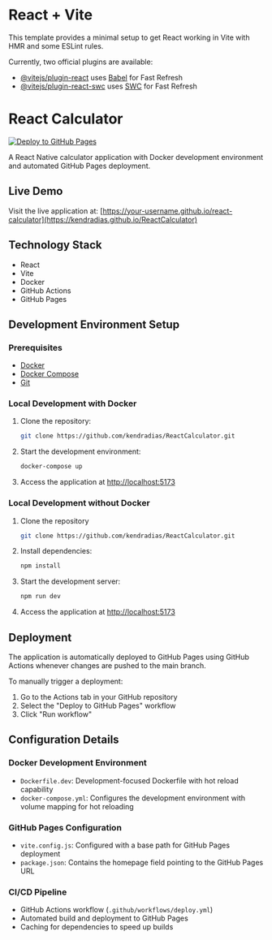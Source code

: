 # React + Vite

This template provides a minimal setup to get React working in Vite with HMR and some ESLint rules.

Currently, two official plugins are available:

- [@vitejs/plugin-react](https://github.com/vitejs/vite-plugin-react/blob/main/packages/plugin-react/README.md) uses [Babel](https://babeljs.io/) for Fast Refresh
- [@vitejs/plugin-react-swc](https://github.com/vitejs/vite-plugin-react-swc) uses [SWC](https://swc.rs/) for Fast Refresh

# React Calculator

[![Deploy to GitHub Pages](https://github.com/your-username/react-calculator/actions/workflows/deploy.yml/badge.svg)](https://github.com/kendradias/ReactCalculator/actions/workflows/deploy.yml)

A React Native calculator application with Docker development environment and automated GitHub Pages deployment.

## Live Demo

Visit the live application at: [https://your-username.github.io/react-calculator](https://kendradias.github.io/ReactCalculator)

## Technology Stack

- React
- Vite
- Docker
- GitHub Actions
- GitHub Pages

## Development Environment Setup

### Prerequisites

- [Docker](https://docs.docker.com/get-docker/)
- [Docker Compose](https://docs.docker.com/compose/install/)
- [Git](https://git-scm.com/downloads)

### Local Development with Docker

1. Clone the repository:
   ```bash
   git clone https://github.com/kendradias/ReactCalculator.git
   ```

2. Start the development environment:
   ```bash
   docker-compose up
   ```

3. Access the application at [http://localhost:5173](http://localhost:5173)

### Local Development without Docker

1. Clone the repository
   ```bash
   git clone https://github.com/kendradias/ReactCalculator.git
   ```

2. Install dependencies:
   ```bash
   npm install
   ```

3. Start the development server:
   ```bash
   npm run dev
   ```

4. Access the application at [http://localhost:5173](http://localhost:5173)

## Deployment

The application is automatically deployed to GitHub Pages using GitHub Actions whenever changes are pushed to the main branch.

To manually trigger a deployment:
1. Go to the Actions tab in your GitHub repository
2. Select the "Deploy to GitHub Pages" workflow
3. Click "Run workflow"

## Configuration Details

### Docker Development Environment

- `Dockerfile.dev`: Development-focused Dockerfile with hot reload capability
- `docker-compose.yml`: Configures the development environment with volume mapping for hot reloading

### GitHub Pages Configuration

- `vite.config.js`: Configured with a base path for GitHub Pages deployment
- `package.json`: Contains the homepage field pointing to the GitHub Pages URL

### CI/CD Pipeline

- GitHub Actions workflow (`.github/workflows/deploy.yml`)
- Automated build and deployment to GitHub Pages
- Caching for dependencies to speed up builds
